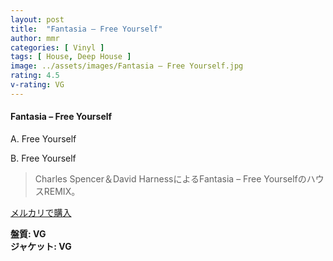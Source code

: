 ```yaml
---
layout: post
title:  "Fantasia – Free Yourself"
author: mmr
categories: [ Vinyl ]
tags: [ House, Deep House ]
image: ../assets/images/Fantasia – Free Yourself.jpg
rating: 4.5
v-rating: VG
---
```


#### Fantasia – Free Yourself

A. Free Yourself

B. Free Yourself

> Charles Spencer＆David HarnessによるFantasia – Free YourselfのハウスREMIX。

[メルカリで購入](https://jp.mercari.com/item/m69660519170)

<div class="mt-4 mb-4 d-flex align-items-center">
<strong class="mr-1">盤質: VG</strong>
</div>
<div class="mt-4 mb-4 d-flex align-items-center">
<strong class="mr-1">ジャケット: VG</strong>
</div>
